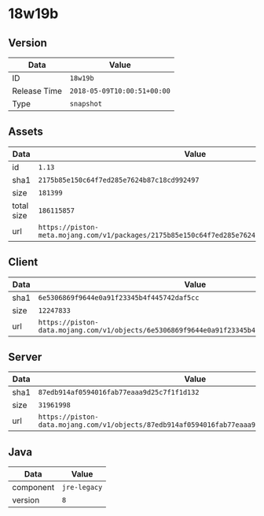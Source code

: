 # 18w19b

## Version

|**Data**        | **Value**                 |
|----------------|-------------------------|
| ID   | ```18w19b```   |
| Release Time   | ```2018-05-09T10:00:51+00:00```   |
| Type   | ```snapshot```   |

## Assets

|**Data**        | **Value**                 |
|----------------|-------------------------|
| id   | ```1.13```   |
| sha1   | ```2175b85e150c64f7ed285e7624b87c18cd992497```   |
| size   | ```181399```   |
| total size  | ```186115857```  |
| url       | ```https://piston-meta.mojang.com/v1/packages/2175b85e150c64f7ed285e7624b87c18cd992497/1.13.json``` |

## Client

|**Data**        | **Value**                 |
|----------------|-------------------------|
| sha1   | ```6e5306869f9644e0a91f23345b4f445742daf5cc```   |
| size   | ```12247833```   |
| url       | ```https://piston-data.mojang.com/v1/objects/6e5306869f9644e0a91f23345b4f445742daf5cc/client.jar``` |

## Server

|**Data**        | **Value**                 |
|----------------|-------------------------|
| sha1   | ```87edb914af0594016fab77eaaa9d25c7f1f1d132```   |
| size   | ```31961998```   |
| url       | ```https://piston-data.mojang.com/v1/objects/87edb914af0594016fab77eaaa9d25c7f1f1d132/server.jar``` |

## Java

|**Data**        | **Value**                 |
|----------------|-------------------------|
| component   | ```jre-legacy```   |
| version   | ```8```   |